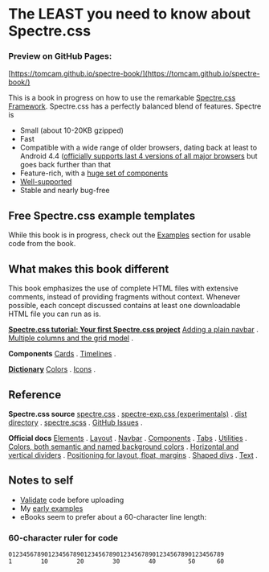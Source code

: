 # The LEAST you need to know about Spectre.css

### Preview on GitHub Pages:
[https://tomcam.github.io/spectre-book/](https://tomcam.github.io/spectre-book/)

This is a book in progress on how to use the remarkable [Spectre.css Framework](https://picturepan2.github.io/spectre/). Spectre.css has a perfectly balanced blend of features. Spectre is

* Small (about 10-20KB gzipped)
* Fast
* Compatible with a wide range of older browsers, dating back at least to Android 4.4 ([officially supports last 4 versions of all major browsers](https://github.com/picturepan2/spectre#browser-support) but goes back further than that
* Feature-rich, with a [huge set of components](https://github.com/picturepan2/spectre#browser-support)
* [Well-supported](https://github.com/picturepan2/spectre/issues)
* Stable and nearly bug-free

## Free Spectre.css example templates

While this book is in progress, check out the [Examples](examples/) section for usable code from the book.

## What makes this book different

This book emphasizes the use of complete HTML files with extensive comments, instead of providing fragments without context. Whenever possible, each concept discussed contains at least one downloadable HTML file you can run as is.

**[Spectre.css tutorial: Your first Spectre.css project](first.md)**
[Adding a plain navbar](first.md#adding-a-plain-navbar) . 
[Multiple columns and the grid model](grid.md) . 

**Components**
[Cards](cards.md) . 
[Timelines](timeline.md) . 

**[Dictionary](dictionary.md)**
[Colors](colors.md) . 
[Icons](icons.md) . 


## Reference

**Spectre.css source**
[spectre.css](https://github.com/picturepan2/spectre/blob/master/docs/dist/spectre.css) . 
[spectre-exp.css (experimentals)](https://github.com/picturepan2/spectre/blob/master/docs/dist/spectre-exp.css) . 
[dist directory](https://github.com/picturepan2/spectre/tree/master/docs/dist) . 
[spectre.scss](https://github.com/picturepan2/spectre/blob/master/src/spectre.scss) . 
[GitHub Issues](https://github.com/picturepan2/spectre/issues) . 

**Official docs**
[Elements](https://picturepan2.github.io/spectre/elements.html) . 
[Layout](https://picturepan2.github.io/spectre/layout.html) . 
[Navbar](https://picturepan2.github.io/spectre/layout.html#navbar) . 
[Components](https://picturepan2.github.io/spectre/components.html) . 
[Tabs](https://picturepan2.github.io/spectre/components.html#tabs) . 
[Utilities](https://picturepan2.github.io/spectre/utilities.html) . 
[Colors, both semantic and named background colors](https://picturepan2.github.io/spectre/utilities.html#colors) . 
[Horizontal and vertical dividers](https://picturepan2.github.io/spectre/utilities.html#display) . 
[Positioning for layout, float, margins](https://picturepan2.github.io/spectre/utilities.html#position) . 
[Shaped divs](https://picturepan2.github.io/spectre/utilities.html#shapes) . 
[Text](https://picturepan2.github.io/spectre/utilities.html#text) . 

## Notes to self

* [Validate](https://validator.w3.org/nu/#textarea) code before uploading
* My [early examples](https://github.com/tomcam/spectre-css-examples)
* eBooks seem to prefer about a 60-character line length:

### 60-character ruler for code

```text
012345678901234567890123456789012345678901234567890123456789
1        10        20        30        40         50      60
```

